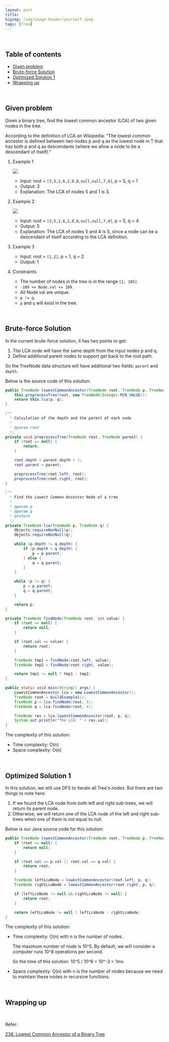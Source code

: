 ```yaml
---
layout: post
title: 
bigimg: /img/image-header/yourself.jpeg
tags: [Tree]
---
```





<br>

## Table of contents
- [Given problem](#given-problem)
- [Brute-force Solution](#brute-force-solution)
- [Optimized Solution 1](#optimized-solution-1)
- [Wrapping up](#wrapping-up)


<br>

## Given problem

Given a binary tree, find the lowest common ancestor (LCA) of two given nodes in the tree.

According to the definition of LCA on Wikipedia: "The lowest common ancestor is defined between two nodes p and q as the lowest node in T that has both p and q as descendants (where we allow a node to be a descendant of itself)."

1. Example 1

    ![](../img/Data-structure/binary-tree/lca/lca-1.png)

    - Input: root = `[3,5,1,6,2,0,8,null,null,7,4]`, p = 5, q = 1
    - Output: 3
    - Explanation: The LCA of nodes 5 and 1 is 3.

2. Example 2

    ![](../img/Data-structure/binary-tree/lca/lca-2.png)

    - Input: root = `[3,5,1,6,2,0,8,null,null,7,4]`, p = 5, q = 4
    - Output: 5
    - Explanation: The LCA of nodes 5 and 4 is 5, since a node can be a descendant of itself according to the LCA definition.

3. Example 3

    - Input: root = `[1,2]`, p = 1, q = 2
    - Output: 1

4. Constraints

    - The number of nodes in the tree is in the range `[2, 105]`.
    - `-109 <= Node.val <= 109`.
    - All Node.val are unique.
    - `p != q`.
    - `p` and `q` will exist in the tree.


<br>

## Brute-force Solution

In the current brute-force solution, it has two points to get:
1. The LCA node will have the same depth from the input nodes p and q.
2. Define additional parent nodes to support get back to the root path.

So the TreeNode data structure will have additional two fields: `parent` and `depth`.

Below is the source code of this solution:

```Java
public TreeNode lowestCommonAncestor(TreeNode root, TreeNode p, TreeNode q) {
    this.preprocessTree(root, new TreeNode(Integer.MIN_VALUE));
    return this.lca(p, q);
}

/**
  * Calculation of the depth and the parent of each node
  *
  * @param root
  */
private void preprocessTree(TreeNode root, TreeNode parent) {
    if (root == null) {
        return;
    }

    root.depth = parent.depth + 1;
    root.parent = parent;

    preprocessTree(root.left, root);
    preprocessTree(root.right, root);
}

/**
  * Find the Lowest Common Ancestor Node of a tree
  *
  * @param p
  * @param q
  * @return
  */
private TreeNode lca(TreeNode p, TreeNode q) {
    Objects.requireNonNull(p);
    Objects.requireNonNull(q);

    while (p.depth != q.depth) {
        if (p.depth > q.depth) {
            p = p.parent;
        } else {
            q = q.parent;
        }
    }

    while (p != q) {
        p = p.parent;
        q = q.parent;
    }

    return p;
}

private TreeNode findNode(TreeNode root, int value) {
    if (root == null) {
        return null;
    }

    if (root.val == value) {
        return root;
    }

    TreeNode tmp1 = findNode(root.left, value);
    TreeNode tmp2 = findNode(root.right, value);

    return tmp1 != null ? tmp1 : tmp2;
}

public static void main(String[] args) {
    LowestCommonAncestor lca = new LowestCommonAncestor();
    TreeNode root = buildExample1();
    TreeNode p = lca.findNode(root, 5);
    TreeNode q = lca.findNode(root, 4);

    TreeNode res = lca.lowestCommonAncestor(root, p, q);
    System.out.println("The LCA: " + res.val);
}
```

The complexity of this solution:
- Time complexity: O(n)
- Space complexity: O(n)


<br>

## Optimized Solution 1

In this solution, we still use DFS to iterate all Tree's nodes. But there are two things to note here:
1. If we found the LCA node from both left and right sub-trees, we will return its parent node.
2. Otherwise, we will return one of the LCA node of the left and right sub-trees when one of them is not equal to null.

Below is our Java source code for this solution:

```Java
public TreeNode lowestCommonAncestor(TreeNode root, TreeNode p, TreeNode q) {
    if (root == null) {
        return null;
    }

    if (root.val == p.val || root.val == q.val) {
        return root;
    }

    TreeNode leftLcaNode = lowestCommonAncestor(root.left, p, q);
    TreeNode rightLcaNode = lowestCommonAncestor(root.right, p, q);

    if (leftLcaNode != null && rightLcaNode != null) {
        return root;
    }

    return leftLcaNode != null ? leftLcaNode : rightLcaNode;
}
```

The complexity of this solution:
- Time complexity: O(n) with n is the number of nodes.

    The maximum number of node is 10^5. By default, we will consider a computer runs 10^8 operations per second.

    So the time of this solution: 10^5 / 10^8 = 10^-3 = 1ms.

- Space complexity: O(n) with n is the number of nodes because we need to maintain these nodes in recursive functions.


<br>

## Wrapping up




<br>

Refer:

[236. Lowest Common Ancestor of a Binary Tree](https://leetcode.com/problems/lowest-common-ancestor-of-a-binary-tree/)

